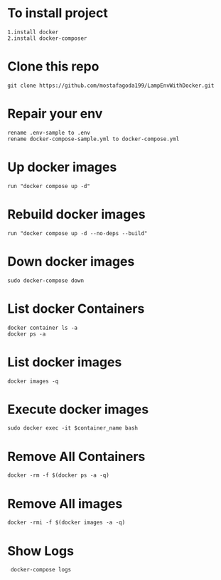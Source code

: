# To install project
    1.install docker 
    2.install docker-composer
    
# Clone this repo
    git clone https://github.com/mostafagoda199/LampEnvWithDocker.git

# Repair your env
    rename .env-sample to .env
    rename docker-compose-sample.yml to docker-compose.yml

# Up docker images
    run "docker compose up -d" 

# Rebuild docker images
    run "docker compose up -d --no-deps --build" 

# Down docker images
    sudo docker-compose down

# List docker Containers
    docker container ls -a
    docker ps -a 

# List docker images
    docker images -q

# Execute docker images
    sudo docker exec -it $container_name bash

# Remove All Containers
    docker -rm -f $(docker ps -a -q)

# Remove All images
    docker -rmi -f $(docker images -a -q)

# Show Logs 
     docker-compose logs
